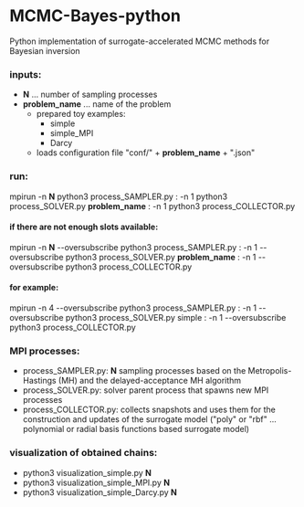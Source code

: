# MCMC-Bayes-python
Python implementation of surrogate-accelerated MCMC methods for Bayesian inversion
 
### inputs:
 - **N** ... number of sampling processes
 - **problem_name** ... name of the problem
    - prepared toy examples:
        - simple
        - simple_MPI
        - Darcy
    - loads configuration file "conf/" + **problem_name** + ".json"
 
### run:
mpirun -n **N** python3 process_SAMPLER.py : -n 1 python3 process_SOLVER.py **problem_name** : -n 1 python3 process_COLLECTOR.py

#### if there are not enough slots available:
mpirun -n **N** \-\-oversubscribe python3 process_SAMPLER.py : -n 1 \-\-oversubscribe python3 process_SOLVER.py **problem_name** : -n 1 \-\-oversubscribe python3 process_COLLECTOR.py

#### for example:
mpirun -n 4 \-\-oversubscribe python3 process_SAMPLER.py : -n 1 \-\-oversubscribe python3 process_SOLVER.py simple : -n 1 \-\-oversubscribe python3 process_COLLECTOR.py

### MPI processes:
 - process_SAMPLER.py: **N** sampling processes based on the Metropolis-Hastings (MH) and the delayed-acceptance MH algorithm
 - process_SOLVER.py: solver parent process that spawns new MPI processes
 - process_COLLECTOR.py: collects snapshots and uses them for the construction and updates of the surrogate model ("poly" or "rbf" ... polynomial or radial basis functions based surrogate model)

### visualization of obtained chains:
 - python3 visualization_simple.py **N**
 - python3 visualization_simple_MPI.py **N**
 - python3 visualization_simple_Darcy.py **N**
 
